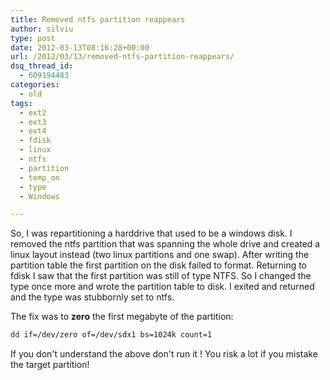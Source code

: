 ```yaml
---
title: Removed ntfs partition reappears
author: silviu
type: post
date: 2012-03-13T08:16:28+00:00
url: /2012/03/13/removed-ntfs-partition-reappears/
dsq_thread_id:
  - 609194483
categories:
  - old
tags:
  - ext2
  - ext3
  - ext4
  - fdisk
  - linux
  - ntfs
  - partition
  - temp_on
  - type
  - Windows

---
```

So, I was repartitioning a harddrive that used to be a windows disk. I removed the ntfs partition that was spanning the whole drive and created a linux layout instead (two linux partitions and one swap). After writing the partition table the first partition on the disk failed to format. Returning to fdisk I saw that the first partition was still of type NTFS. So I changed the type once more and wrote the partition table to disk. I exited and returned and the type was stubbornly set to ntfs.

The fix was to **zero** the first megabyte of the partition:

```bash
dd if=/dev/zero of=/dev/sdx1 bs=1024k count=1
```

If you don't understand the above don't run it ! You risk a lot if you mistake the target partition!